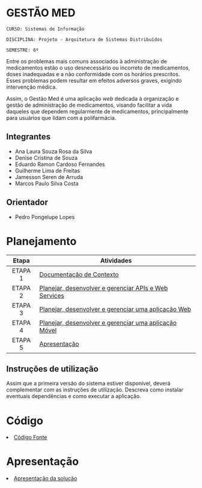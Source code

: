 # GESTÃO MED

`CURSO: Sistemas de Informação`

`DISCIPLINA: Projeto - Arquitetura de Sistemas Distribuídos`

`SEMESTRE: 6º`

Entre os problemas mais comuns associados à administração de medicamentos estão o uso desnecessário ou incorreto de medicamentos, doses inadequadas e a não conformidade com os horários prescritos. Esses problemas podem resultar em efeitos adversos graves, exigindo intervenção médica.

Assim, o Gestão Med é uma aplicação *web* dedicada à organização e gestão de administração de medicamentos, visando facilitar a vida daqueles que dependem regularmente de medicamentos, principalmente para usuários que lidam com a polifarmácia. 


## Integrantes

* Ana Laura Souza Rosa da Silva
* Denise Cristina de Souza
* Eduardo Ramon Cardoso Fernandes
* Guilherme Lima de Freitas
* Jamesson Seren de Arruda
* Marcos Paulo Silva Costa

## Orientador

* Pedro Pongelupe Lopes

# Planejamento

| Etapa         | Atividades |
|  :----:   | ----------- |
| ETAPA 1         |[Documentação de Contexto](docs/contexto.md) <br> |
| ETAPA 2         |[Planejar, desenvolver e gerenciar APIs e Web Services](docs/backend-apis.md) <br> |
| ETAPA 3         |[Planejar, desenvolver e gerenciar uma aplicação Web](docs/frontend-web.md) |
| ETAPA 4        |[Planejar, desenvolver e gerenciar uma aplicação Móvel](docs/frontend-mobile.md) <br>  |
| ETAPA 5         | [Apresentação](presentation/README.md) |

## Instruções de utilização

Assim que a primeira versão do sistema estiver disponível, deverá complementar com as instruções de utilização. Descreva como instalar eventuais dependências e como executar a aplicação.

# Código

<li><a href="src/README.md"> Código Fonte</a></li>

# Apresentação

<li><a href="presentation/README.md"> Apresentação da solução</a></li>

